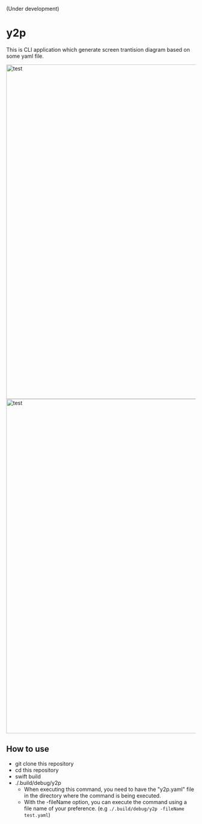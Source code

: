 (Under development)

# y2p

This is CLI application which generate screen trantision diagram based on some yaml file.

<img width="889" alt="test" src="https://user-images.githubusercontent.com/16571394/233756870-0ea48565-1b16-43e4-8384-1d8a95f052ce.jpg">

<img width="889" alt="test" src="https://user-images.githubusercontent.com/16571394/233756890-b838b1e0-9103-480a-b3d5-64d5ee3c9bfa.png">

## How to use

- git clone this repository
- cd this repository
- swift build
- ./.build/debug/y2p
  - When executing this command, you need to have the "y2p.yaml" file in the directory where the command is being executed.
  - With the -fileName option, you can execute the command using a file name of your preference. (e.g `./.build/debug/y2p -fileName test.yaml`)
